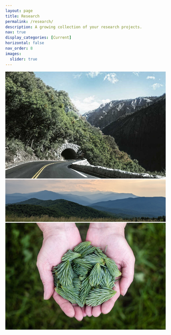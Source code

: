 ```yaml
---
layout: page
title: Research
permalink: /research/
description: A growing collection of your research projects.
nav: true 
display_categories: [Current]
horizontal: false
nav_order: 8
images:
  slider: true
---
```


<div class="swiper">
  <!-- Additional required wrapper -->
  <div class="swiper-wrapper">
    <!-- Slides -->
    <div class="swiper-slide"><img src="../assets/img/1.jpg"> </img></div>
    <div class="swiper-slide"><img src="../assets/img/brm3.jpg"></div>
    <div class="swiper-slide"><img src="../assets/img/3.jpg"></div>
  </div>
  <!-- If we need pagination -->
  <div class="swiper-pagination"></div>

  <!-- If we need navigation buttons -->
  <div class="swiper-button-prev"></div>
  <div class="swiper-button-next"></div>

  <!-- If we need scrollbar -->
  <div class="swiper-scrollbar"></div>
</div>
